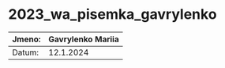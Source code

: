 # 2023_wa_pisemka_gavrylenko
Jmeno:  | Gavrylenko Mariia
------------- | -------------
Datum:  | 12.1.2024

